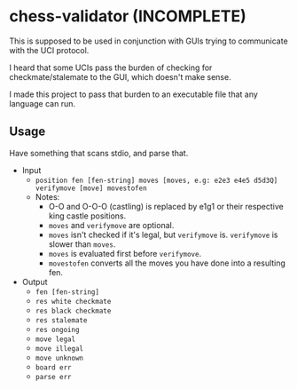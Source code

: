 # chess-validator (INCOMPLETE)

This is supposed to be used in conjunction with GUIs trying to communicate with the UCI protocol.

I heard that some UCIs pass the burden of checking for checkmate/stalemate to the GUI, which doesn't make sense.

I made this project to pass that burden to an executable file that any language can run.

## Usage
Have something that scans stdio, and parse that.
- Input
    - `position fen [fen-string] moves [moves, e.g: e2e3 e4e5 d5d3Q] verifymove [move] movestofen`
    - Notes: 
        - O-O and O-O-O (castling) is replaced by e1g1 or their respective king castle positions.
        - `moves` and `verifymove` are optional.
        - `moves` isn't checked if it's legal, but `verifymove` is. `verifymove` is slower than `moves`.
        - `moves` is evaluated first before `verifymove`.
        - `movestofen` converts all the moves you have done into a resulting fen.
- Output
    - `fen [fen-string]`
    - `res white checkmate`
    - `res black checkmate`
    - `res stalemate`
    - `res ongoing`
    - `move legal`
    - `move illegal`
    - `move unknown`
    - `board err`
    - `parse err`

